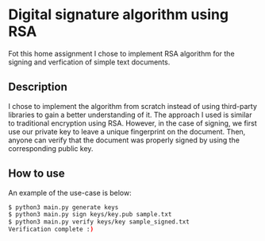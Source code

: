 # Digital signature algorithm using RSA

Fot this home assignment I chose to implement RSA algorithm for the signing and verfication of simple text documents. 

## Description

I chose to implement the algorithm from scratch instead of using third-party libraries to gain a better understanding of it. The approach I used is similar to traditional encryption using RSA. However, in the case of signing, we first use our private key to leave a unique fingerprint on the document. Then, anyone can verify that the document was properly signed by using the corresponding public key.

## How to use

An example of the use-case is below:
```bash
$ python3 main.py generate keys
$ python3 main.py sign keys/key.pub sample.txt
$ python3 main.py verify keys/key sample_signed.txt
Verification complete :)
```